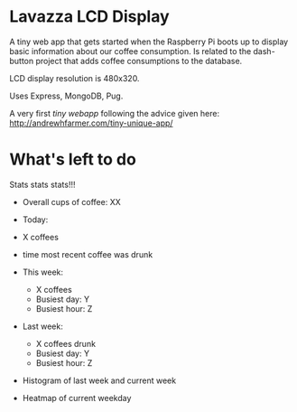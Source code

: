 # Lavazza LCD Display

A tiny web app that gets started when the Raspberry Pi boots up to display basic information about our coffee consumption. Is related to the dash-button project that adds coffee consumptions to the database.

LCD display resolution is 480x320.

Uses Express, MongoDB, Pug.

A very first _tiny webapp_ following the advice given here: http://andrewhfarmer.com/tiny-unique-app/

# What's left to do

Stats stats stats!!!

* Overall cups of coffee: XX
* Today:
 * X coffees
 * time most recent coffee was drunk


* This week:
  *  X coffees
  *  Busiest day: Y
  *  Busiest hour: Z


* Last week:
  *  X coffees drunk
  *  Busiest day: Y
  *  Busiest hour: Z


* Histogram of last week and current week
* Heatmap of current weekday
